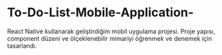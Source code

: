 # To-Do-List-Mobile-Application-
React Native kullanarak geliştirdiğim mobil uygulama projesi. Proje yapısı, component düzeni ve ölçeklenebilir mimariyi öğrenmek ve denemek için tasarlandı.
